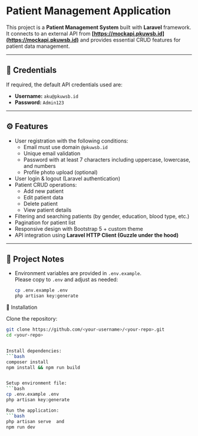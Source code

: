 # Patient Management Application

This project is a **Patient Management System** built with **Laravel** framework.  
It connects to an external API from **[https://mockapi.pkuwsb.id](https://mockapi.pkuwsb.id)** and provides essential CRUD features for patient data management.

---

## 🔑 Credentials
If required, the default API credentials used are:

- **Username:** `aku@pkuwsb.id`  
- **Password:** `Admin123`

---

## ⚙️ Features
- User registration with the following conditions:
  - Email must use domain `@pkuwsb.id`
  - Unique email validation
  - Password with at least 7 characters including uppercase, lowercase, and numbers
  - Profile photo upload (optional)
- User login & logout (Laravel authentication)
- Patient CRUD operations:
  - Add new patient
  - Edit patient data
  - Delete patient
  - View patient details
- Filtering and searching patients (by gender, education, blood type, etc.)
- Pagination for patient list
- Responsive design with Bootstrap 5 + custom theme
- API integration using **Laravel HTTP Client (Guzzle under the hood)**

---

## 📂 Project Notes
- Environment variables are provided in `.env.example`.  
  Please copy to `.env` and adjust as needed:
  ```bash
  cp .env.example .env
  php artisan key:generate

🚀 Installation

Clone the repository:
```bash
git clone https://github.com/<your-username>/<your-repo>.git
cd <your-repo>


Install dependencies:
```bash
composer install
npm install && npm run build


Setup environment file:
```bash
cp .env.example .env
php artisan key:generate

Run the application:
```bash
php artisan serve  and
npm run dev
